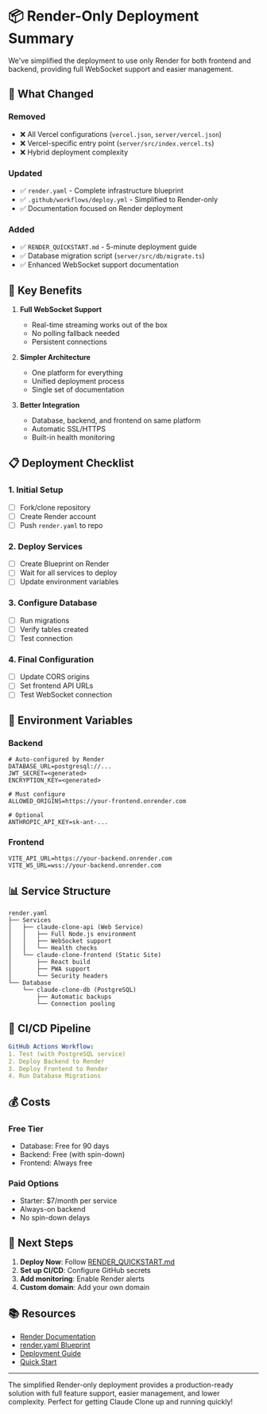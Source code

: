 # 📦 Render-Only Deployment Summary

We've simplified the deployment to use only Render for both frontend and backend, providing full WebSocket support and easier management.

## 🔄 What Changed

### Removed
- ❌ All Vercel configurations (`vercel.json`, `server/vercel.json`)
- ❌ Vercel-specific entry point (`server/src/index.vercel.ts`)
- ❌ Hybrid deployment complexity

### Updated
- ✅ `render.yaml` - Complete infrastructure blueprint
- ✅ `.github/workflows/deploy.yml` - Simplified to Render-only
- ✅ Documentation focused on Render deployment

### Added
- ✅ `RENDER_QUICKSTART.md` - 5-minute deployment guide
- ✅ Database migration script (`server/src/db/migrate.ts`)
- ✅ Enhanced WebSocket support documentation

## 🚀 Key Benefits

1. **Full WebSocket Support**
   - Real-time streaming works out of the box
   - No polling fallback needed
   - Persistent connections

2. **Simpler Architecture**
   - One platform for everything
   - Unified deployment process
   - Single set of documentation

3. **Better Integration**
   - Database, backend, and frontend on same platform
   - Automatic SSL/HTTPS
   - Built-in health monitoring

## 📋 Deployment Checklist

### 1. Initial Setup
- [ ] Fork/clone repository
- [ ] Create Render account
- [ ] Push `render.yaml` to repo

### 2. Deploy Services
- [ ] Create Blueprint on Render
- [ ] Wait for all services to deploy
- [ ] Update environment variables

### 3. Configure Database
- [ ] Run migrations
- [ ] Verify tables created
- [ ] Test connection

### 4. Final Configuration
- [ ] Update CORS origins
- [ ] Set frontend API URLs
- [ ] Test WebSocket connection

## 🔧 Environment Variables

### Backend
```env
# Auto-configured by Render
DATABASE_URL=postgresql://...
JWT_SECRET=<generated>
ENCRYPTION_KEY=<generated>

# Must configure
ALLOWED_ORIGINS=https://your-frontend.onrender.com

# Optional
ANTHROPIC_API_KEY=sk-ant-...
```

### Frontend
```env
VITE_API_URL=https://your-backend.onrender.com
VITE_WS_URL=wss://your-backend.onrender.com
```

## 📊 Service Structure

```
render.yaml
├── Services
│   ├── claude-clone-api (Web Service)
│   │   ├── Full Node.js environment
│   │   ├── WebSocket support
│   │   └── Health checks
│   └── claude-clone-frontend (Static Site)
│       ├── React build
│       ├── PWA support
│       └── Security headers
└── Database
    └── claude-clone-db (PostgreSQL)
        ├── Automatic backups
        └── Connection pooling
```

## 🚦 CI/CD Pipeline

```yaml
GitHub Actions Workflow:
1. Test (with PostgreSQL service)
2. Deploy Backend to Render
3. Deploy Frontend to Render
4. Run Database Migrations
```

## 💰 Costs

### Free Tier
- Database: Free for 90 days
- Backend: Free (with spin-down)
- Frontend: Always free

### Paid Options
- Starter: $7/month per service
- Always-on backend
- No spin-down delays

## 🎯 Next Steps

1. **Deploy Now**: Follow [RENDER_QUICKSTART.md](RENDER_QUICKSTART.md)
2. **Set up CI/CD**: Configure GitHub secrets
3. **Add monitoring**: Enable Render alerts
4. **Custom domain**: Add your own domain

## 📚 Resources

- [Render Documentation](https://render.com/docs)
- [render.yaml Blueprint](render.yaml)
- [Deployment Guide](DEPLOYMENT.md)
- [Quick Start](RENDER_QUICKSTART.md)

---

The simplified Render-only deployment provides a production-ready solution with full feature support, easier management, and lower complexity. Perfect for getting Claude Clone up and running quickly!